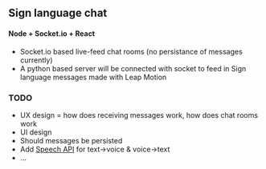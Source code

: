 ## Sign language chat
#### Node + Socket.io + React

* Socket.io based live-feed chat rooms (no persistance of messages currently)
* A python based server will be connected with socket to feed in Sign language messages made with Leap Motion

### TODO
* UX design = how does receiving messages work, how does chat rooms work
* UI design
* Should messages be persisted
* Add [Speech API](https://developer.mozilla.org/en-US/docs/Web/API/Web_Speech_API) for text->voice & voice->text
* ...
